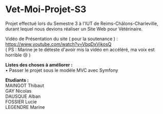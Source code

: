 # Vet-Moi-Projet-S3

Projet effectué lors du Semestre 3 à l'IUT de Reims-Châlons-Charleville, durant lequel nous devions réaliser un Site Web pour Vétérinaire.


Vidéo de Présentation du site ( pour la soutenance ) : https://www.youtube.com/watch?v=VbqDxVjkosQ  
( PS : Marine je te déteste d'avoir mis la vidéo en accéléré, ma voix est horrible 😢 )

__Listes des choses à améliorer :__  
• Passer le projet sous le modèle MVC avec Symfony

**__Etudiants__ :**  
MAINGOT Thibaut  
GAY Nicolas  
DAUSQUE Alban  
FOSSIER Lucie  
LEGENDRE Marine  
